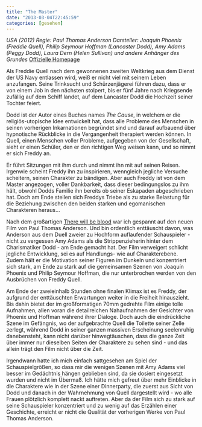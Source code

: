 ```yaml
---
title: "The Master"
date: "2013-03-04T22:45:59"
categories: [gesehen]
---
```


*USA (2012)
Regie: Paul Thomas Anderson
Darsteller: Joaquín Phoenix (Freddie Quell), Philip Seymour Hoffman (Lancaster Dodd), Amy Adams (Peggy Dodd), Laura Dern (Helen Sullivan) und andere Anhänger des Grundes*
[Offizielle Homepage](http://www.themasterfilm.com/)

Als Freddie Quell nach dem gewonnenen zweiten Weltkrieg aus dem Dienst der US Navy entlassen wird, weiß er nicht viel mit seinem Leben anzufangen. Seine Trinksucht und Schürzenjägerei führen dazu, dass er von einem Job in den nächsten stolpert, bis er fünf Jahre nach Kriegsende zufällig auf dem Schiff landet, auf dem Lancaster Dodd die Hochzeit seiner Tochter feiert.

Dodd ist der Autor eines Buches names *The Cause*, in welchem er die religiös-utopische Idee entwickelt hat, dass alle Probleme des Menschen in seinen vorherigen Inkarnationen begründet sind und darauf aufbauend über hypnotische Rückblicke in die Vergangenheit therapiert werden können. In Quell, einen Menschen voller Probleme, aufgegeben von der Gesellschaft, sieht er einen Schüler, den er den richtigen Weg weisen kann, und so nimmt er sich Freddy an. 

Er führt Sitzungen mit ihm durch und nimmt ihn mit auf seinen Reisen. Irgenwie scheint Freddy ihn zu inspirieren, wenngleich jegliche Versuche scheitern, seinen Charakter zu bändigen. Aber auch Freddy ist von dem Master angezogen, voller Dankbarkeit, dass dieser bedingungslos zu ihm hält, obwohl Dodds Familie ihn bereits ob seiner Eskapaden abgeschrieben hat. Doch am Ende stellen sich Freddys Triebe als zu starke Belastung für die Beziehung zwischen den beiden starken und egomanischen Charakteren heraus...

Nach dem großartigen [There will be blood](/2008/08/28/there-will-be-blood/) war ich gespannt auf den neuen Film von Paul Thomas Anderson. Und bin ordentlich enttäuscht davon, was Anderson aus dem Duell zweier zu Hochform auflaufender Schauspieler - nicht zu vergessen Amy Adams als die Strippenzieherin hinter dem Charismatiker Dodd - am Ende gemacht hat. Der Film verweigert schlicht jegliche Entwicklung, sei es auf Handlungs- wie auf Charakterebene. Zudem hält er die Motivation seiner Figuren im Dunkeln und konzentriert sich stark, am Ende zu stark auf die gemeinsamen Szenen von Joaquín Phoenix und Philip Seymour Hoffman, die nur unterbrochen werden von den Ausbrüchen von Freddy Quell.

Am Ende der zweieinhalb Stunden ohne finalen Klimax ist es Freddy, der aufgrund der enttäuschten Erwartungen weiter in die Freiheit hinauszieht. Bis dahin bietet der im großformatigen 70mm gedrehte Film einige tolle Aufnahmen, allen voran die detailreichen Nahaufnahmen der Gesichter von Phoenix und Hoffman während ihrer Dialoge. Doch auch die eindrückliche Szene im Gefängnis, wo der aufgebrachte Quell die Toilette seiner Zelle zerlegt, während Dodd in seiner ganzen massiven Erscheinung seelenruhig danebensteht, kann nicht darüber hinwegtäuschen, dass die ganze Zeit über immer nur dieselben Seiten der Charaktere zu sehen sind - und das allein trägt den Film nicht über die Zeit.

Irgendwann hatte ich mich einfach sattgesehen am Spiel der Schauspielgrößen, so dass mir die wenigen Szenen mit Amy Adams viel besser im Gedächtnis hängen geblieben sind, da sie dosiert eingesetzt wurden und nicht im Übermaß. Ich hätte mich gefreut über mehr Einblicke in die Charaktere wie in der Szene einer Dinnerparty, die zuerst aus Sicht von Dodd und danach in der Wahrnehmung von Quell dargestellt wird - wo alle Frauen plötzlich komplett nackt auftreten. Aber da der Film sich zu stark auf seine Schauspieler konzentriert und zu wenig auf das Erzählen einer Geschichte, erreicht er nicht die Qualität der vorherigen Werke von Paul Thomas Anderson.
